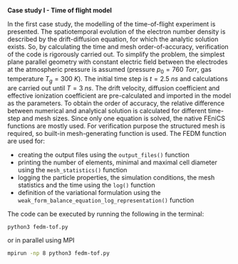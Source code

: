 **Case study I - Time of flight model**

In the first case study, the modelling of the time-of-flight experiment is presented. The spatiotemporal evolution of the electron number density is described by the drift-diffusion equation, for which the analytic solution exists. So, by calculating the time and mesh order-of-accuracy, verification of the code is rigorously carried out. To simplify the problem, the simplest plane parallel geometry with constant electric field between the electrodes at the atmospheric pressure is assumed (pressure $p_0 = 760 \ Torr$, gas temperature $T_g = 300 \ K$). The initial time step is  $t=2.5 \ ns$  and calculations are carried out until $T = 3 \ ns$.  The drift velocity, diffusion coefficient and effective ionization coefficient are pre-calculated and imported in the model as the parameters. To obtain the order of accuracy, the relative difference between numerical and analytical solution is calculated for different time-step and mesh sizes. Since only one equation is solved, the native FEniCS functions are mostly used. For verification purpose the structured mesh is required, so built-in mesh-generating function is used. The FEDM function are used for:

- creating the output files using the `output_files()` function
- printing the number of elements, minimal and maximal cell diameter using the `mesh_statistics()` function
- logging the particle properties, the simulation conditions, the mesh statistics and the time using the `log()` function
- definition of the variational formulation using the `weak_form_balance_equation_log_representation()` function

The code can be executed by running the following in the terminal:

```bash
python3 fedm-tof.py
```

or in parallel using MPI

```bash
mpirun -np 8 python3 fedm-tof.py
```
